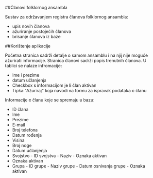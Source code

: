 ﻿##Članovi folklornog ansambla

Sustav za održavanjem registra članova folklornog ansambla:
- upis novih članova 
- ažuriranje postojećih članova
- brisanje članova iz baze

##Korištenje aplikacije

Početna stranica sadrži detalje o samom ansamblu i na njij nije moguće ažurirati informacije.
Stranica članovi sadrži popis trenutnih članova. U tablici se nalaze infromacije:
- Ime i prezime
- datum učlanjenja
- Checkbox s informacijom je li član aktivan
- Tipka "Ažuriraj" koja navodi na formu za ispravak podataka o članu

Informacije o članu koje se spremaju u bazu:
- ID člana
- Ime
- Prezime
- E-mail
- Broj telefona
- Datum rođenja
- Visina
- Broj noge
- Datum učlanjenja
- Svojstvo
		- ID svojstva
		- Naziv
		- Oznaka aktivan
- Oznaka aktivan
- Grupa
		- ID grupe
		- Naziv grupe
		- Datum osnivanja grupe
		- Oznaka aktivan 